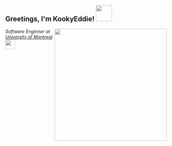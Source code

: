 <h2> Greetings, I'm KookyEddie! <img src="https://media.giphy.com/media/888R35MJTmDxQfRzfS/giphy.gif" width="50"></h2>
<img align='right' src="https://cdn.discordapp.com/attachments/744359252310622299/823665872357818399/Sans_titre.png" width="350">
<p><em>Software Enginner at <a href="https://www.etsmtl.ca/">University of Montreal</a><img src="https://media.giphy.com/media/fYSnHlufseco8Fh93Z/giphy.gif" width="30"></br></em></p>




